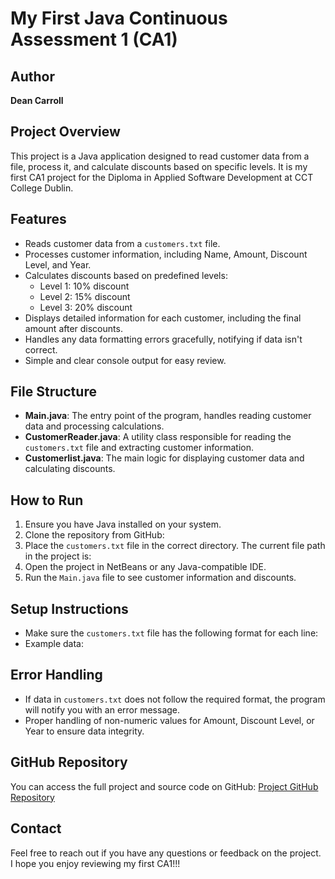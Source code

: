 # My First Java Continuous Assessment 1 (CA1)

## Author
**Dean Carroll**

## Project Overview
This project is a Java application designed to read customer data from a file, process it, and calculate discounts based on specific levels. It is my first CA1 project for the Diploma in Applied Software Development at CCT College Dublin.

## Features
- Reads customer data from a `customers.txt` file.
- Processes customer information, including Name, Amount, Discount Level, and Year.
- Calculates discounts based on predefined levels:
  - Level 1: 10% discount
  - Level 2: 15% discount
  - Level 3: 20% discount
- Displays detailed information for each customer, including the final amount after discounts.
- Handles any data formatting errors gracefully, notifying if data isn't correct.
- Simple and clear console output for easy review.

## File Structure
- **Main.java**: The entry point of the program, handles reading customer data and processing calculations.
- **CustomerReader.java**: A utility class responsible for reading the `customers.txt` file and extracting customer information.
- **Customerlist.java**: The main logic for displaying customer data and calculating discounts.

## How to Run
1. Ensure you have Java installed on your system.
2. Clone the repository from GitHub:
3. Place the `customers.txt` file in the correct directory. The current file path in the project is:
4. Open the project in NetBeans or any Java-compatible IDE.
5. Run the `Main.java` file to see customer information and discounts.

## Setup Instructions
- Make sure the `customers.txt` file has the following format for each line:
- Example data:

## Error Handling
- If data in `customers.txt` does not follow the required format, the program will notify you with an error message.
- Proper handling of non-numeric values for Amount, Discount Level, or Year to ensure data integrity.

## GitHub Repository
You can access the full project and source code on GitHub:
[Project GitHub Repository](https://github.com/DC-9898/My-first-Java-CA.git)

## Contact
Feel free to reach out if you have any questions or feedback on the project. I hope you enjoy reviewing my first CA1!!!

